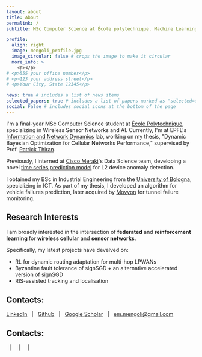 ```yaml
---
layout: about
title: About
permalink: /
subtitle: MSc Computer Science at École polytechnique. Machine Learning for Wireless Networks. #<a href='#'>Affiliations</a>. Address. Contacts. Moto. Etc.

profile:
  align: right
  image: mengoli_profile.jpg
  image_circular: false # crops the image to make it circular
  more_info: >
    <p></p>
# <p>555 your office number</p>
# <p>123 your address street</p>
# <p>Your City, State 12345</p>

news: true # includes a list of news items
selected_papers: true # includes a list of papers marked as "selected={true}"
social: False # includes social icons at the bottom of the page
---
```

I'm a final-year MSc Computer Science student at [École Polytechnique](https://www.polytechnique.edu), specializing in Wireless Sensor Networks and AI. Currently, I'm at EPFL's [Information and Network Dynamics](https://indy.epfl.ch) lab, working on my thesis, "Dynamic Bayesian Optimization for Cellular Networks Performance," supervised by Prof. [Patrick Thiran](https://scholar.google.com/citations?user=7Ek7pqgAAAAJ&hl=it&oi=ao).

Previously, I interned at [Cisco Meraki](https://meraki.cisco.com)'s Data Science team, developing a novel [time series prediction model](https://ieeexplore.ieee.org/abstract/document/10411520) for L2 device anomaly detection. 

I obtained my BSc in Industrial Engineering from the [University of Bologna](https://www.unibo.it/en), specializing in ICT. As part of my thesis, I developed an algorithm for vehicle failures prediction, later acquired by [Movyon](https://www.movyon.com/en/home) for tunnel failure monitoring.


## Research Interests

I am broadly interested in the intersection of **federated** and **reinforcement learning** for **wireless cellular** and **sensor networks**.

Specifically, my latest projects have develved on:
- RL for dynamic routing adaptation for multi-hop LPWANs
- Byzantine fault tolerance of signSGD + an alternative accelerated version of signSGD
- RIS-assisted tracking and localisation

<!-- **Contacts:** [Google Scholar](https://scholar.google.com/citations?user=BMku9o8AAAAJ&hl=en) &nbsp; \| &nbsp; [LinkedIn](https://www.linkedin.com/in/emanuele-mengoli/) &nbsp; \| &nbsp; [Github](https://github.com/emanuelemengoli) &nbsp; \| &nbsp; em.mengoli@gmail.com -->

<!-- **Contacts:**  
- ![Email](path/to/email_icon.png) [em.mengoli@gmail.com](mailto:em.mengoli@gmail.com)
- ![LinkedIn](path/to/linkedin_icon.png) [LinkedIn](https://www.linkedin.com/in/emanuele-mengoli/)
- ![Github](path/to/github_icon.png) [Github](https://github.com/emanuelemengoli) -->

## Contacts:
<i class="fab fa-linkedin"></i> [LinkedIn](https://www.linkedin.com/in/emanuele-mengoli/) &nbsp; \| &nbsp; <i class="fab fa-github"></i> [Github](https://github.com/emanuelemengoli) &nbsp; \| &nbsp; <i class="fas fa-user-graduate"></i> [Google Scholar](https://scholar.google.com/citations?user=BMku9o8AAAAJ&hl=en) &nbsp; \| &nbsp; <i class="fas fa-envelope"></i> [em.mengoli@gmail.com](mailto:em.mengoli@gmail.com) 

## Contacts:
<a href="https://www.linkedin.com/in/emanuele-mengoli/"><i class="fab fa-linkedin"></i></a> &nbsp; \| &nbsp; 
<a href="https://github.com/emanuelemengoli"><i class="fab fa-github"></i></a> &nbsp; \| &nbsp; 
<a href="https://scholar.google.com/citations?user=BMku9o8AAAAJ&hl=en"><i class="fas fa-user-graduate"></i></a> &nbsp; \| &nbsp; 
<a href="mailto:em.mengoli@gmail.com"><i class="fas fa-envelope"></i></a>


<!-- ## Contacts:
<i class="fas fa-envelope"></i> [em.mengoli@gmail.com](mailto:em.mengoli@gmail.com) &nbsp; \| &nbsp; <i class="fab fa-linkedin"></i> [LinkedIn](https://www.linkedin.com/in/emanuele-mengoli/) &nbsp; \| &nbsp; <i class="fab fa-github"></i> [Github](https://github.com/emanuelemengoli) &nbsp; \| &nbsp; <i class="fas fa-user-graduate"></i> [Google Scholar](https://scholar.google.com/citations?user=BMku9o8AAAAJ&hl=en) -->

<!-- ## Contacts:  
- <i class="fas fa-envelope"></i> [em.mengoli@gmail.com](mailto:em.mengoli@gmail.com)
- <i class="fab fa-linkedin"></i> [LinkedIn](https://www.linkedin.com/in/emanuele-mengoli/)
- <i class="fab fa-github"></i> [Github](https://github.com/emanuelemengoli)
- <i class="fas fa-user-graduate"></i> [Google Scholar](https://scholar.google.com/citations?user=BMku9o8AAAAJ&hl=en) -->


